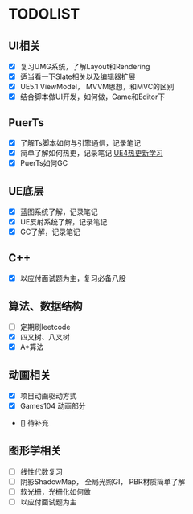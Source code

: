 # **TODOLIST**

## UI相关

- [x] 复习UMG系统，了解Layout和Rendering
- [x] 适当看一下Slate相关以及编辑器扩展
- [x] UE5.1 ViewModel， MVVM思想，和MVC的区别
- [x] 结合脚本做UI开发，如何做，Game和Editor下

## PuerTs

- [X] 了解Ts脚本如何与引擎通信，记录笔记
- [X] 简单了解如何热更，记录笔记 [UE4热更新学习](./UE4%E7%83%AD%E6%9B%B4%E6%96%B0%E5%AD%A6%E4%B9%A0.md)
- [x] PuerTs如何GC

## UE底层

- [x] 蓝图系统了解，记录笔记
- [x] UE反射系统了解，记录笔记
- [x] GC了解，记录笔记

## C++

- [x] 以应付面试题为主，复习必备八股

## 算法、数据结构

- [ ] 定期刷leetcode
- [x] 四叉树、八叉树
- [x] A*算法

## 动画相关
- [x] 项目动画驱动方式
- [x] Games104 动画部分
- [] 待补充

## 图形学相关
- [ ] 线性代数复习
- [ ] 阴影ShadowMap， 全局光照GI， PBR材质简单了解
- [ ] 软光栅，光栅化如何做
- [ ] 以应付面试题为主
